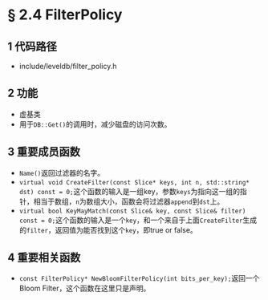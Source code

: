 # § 2.4 FilterPolicy

## 1 代码路径

* include/leveldb/filter_policy.h

## 2 功能

* 虚基类
* 用于`DB::Get()`的调用时，减少磁盘的访问次数。

## 3 重要成员函数

* `Name()`返回过滤器的名字。
* `virtual void CreateFilter(const Slice* keys, int n, std::string* dst) const = 0;`这个函数的输入是一组key，参数`keys`为指向这一组的指针，相当于数组，`n`为数组大小，函数会将过滤器`append`到`dst`上。
* `virtual bool KeyMayMatch(const Slice& key, const Slice& filter) const = 0;`这个函数的输入是一个`key`，和一个来自于上面`CreateFilter`生成的`filter`，返回值为能否找到这个`key`，即true or false。

## 4 重要相关函数

* `const FilterPolicy* NewBloomFilterPolicy(int bits_per_key);`返回一个Bloom Filter，这个函数在这里只是声明。

